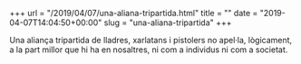 +++
url = "/2019/04/07/una-aliana-tripartida.html"
title = ""
date = "2019-04-07T14:04:50+00:00"
slug = "una-aliana-tripartida"
+++

Una aliança tripartida de lladres, xarlatans i pistolers no apel·la, lògicament, a la part millor que hi ha en nosaltres, ni com a individus ni com a societat.
